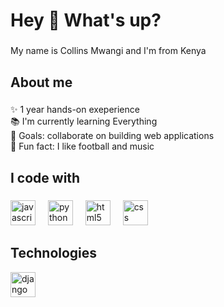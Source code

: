 <h1 align="left">Hey 👋 What's up?</h1>

###

<p align="left">My name is Collins Mwangi and I'm  from Kenya</p>

###

<h2 align="left">About me</h2>

###

<p align="left">✨ 1 year hands-on exeperience<br>📚 I'm currently learning Everything<br>🎯 Goals: collaborate on building web applications<br>🎲 Fun fact: I like football and music</p>

###

<h2 align="left">I code with</h2>

###

<div align="left">
  <img src="https://cdn.jsdelivr.net/gh/devicons/devicon/icons/javascript/javascript-original.svg" height="40" alt="javascript logo"  />
  <img width="12" />
  <img src="https://cdn.jsdelivr.net/gh/devicons/devicon/icons/python/python-original.svg" height="40" alt="python logo"  />
  <img width="12" />
  <img src="https://cdn.jsdelivr.net/gh/devicons/devicon/icons/html5/html5-original.svg" height="40" alt="html5 logo"  />
  <img width="12" />
  <img src="https://cdn.jsdelivr.net/gh/devicons/devicon/icons/css3/css3-original.svg" height="40" alt="css logo"  />
</div>

###

<h2 align="left">Technologies</h2>

<div align="left">
  <img src="https://www.djangoproject.com/m/img/logos/django-logo-negative.svg" height="40" alt="django logo" />
</div>
